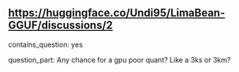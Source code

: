 ## https://huggingface.co/Undi95/LimaBean-GGUF/discussions/2

contains_question: yes

question_part: Any chance for a gpu poor quant? Like a 3ks or 3km?